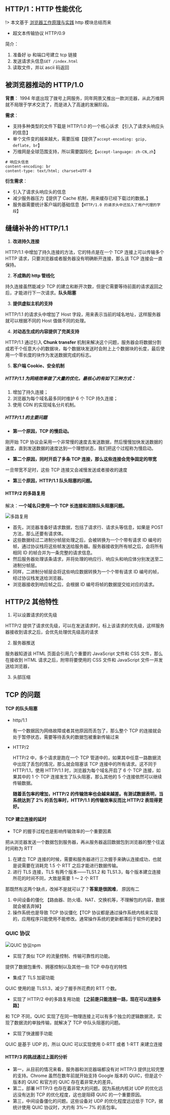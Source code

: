 ## HTTP/1：HTTP 性能优化

!> 本文基于 [浏览器工作原理与实践](https://time.geekbang.org/column/intro/216) http 模块总结而来

- 超文本传输协议 HTTP/0.9

简介：

1. 准备好 ip 和端口号建立 tcp 链接
2. 发送请求头信息`GET /index.html`
3. 读取文件，并以 ascii 码返回

## 被浏览器推动的 HTTP/1.0

**背景**： 1994 年底出现了拨号上网服务，同年网景又推出一款浏览器，从此万维网就不局限于学术交流了，而是进入了高速的发展阶段。

**需求**：

- 支持多种类型的文件下载是 HTTP/1.0 的一个核心诉求 【引入了请求头响应头的信息】
- 单个文件变的越来越大，需要压缩【提供了`accept-encoding: gzip, deflate, br`】
- 万维网是全球范围支持，所以需要国际化【`accept-language: zh-CN,zh`】

```
# 响应头信息
content-encoding: br
content-type: text/html; charset=UTF-8
```

**衍生需求**：

- 引入了请求头响应头的信息
- 减少服务器压力【提供了 Cache 机制，用来缓存已经下载过的数据。】
- 服务器需要统计客户端的基础信息【`HTTP/1.0 的请求头中还加入了用户代理的字段`】

## 缝缝补补的 HTTP/1.1

1. **改进持久连接**

HTTP/1.1 中增加了持久连接的方法，它的特点是在一个 TCP 连接上可以传输多个 HTTP 请求，只要浏览器或者服务器没有明确断开连接，那么该 TCP 连接会一直保持。

2. **不成熟的 http 管线化**

持久连接虽然能减少 TCP 的建立和断开次数，但是它需要等待前面的请求返回之后，才能进行下一次请求。**队头阻塞**

3. **提供虚拟主机的支持**

HTTP/1.1 的请求头中增加了 Host 字段，用来表示当前的域名地址，这样服务器就可以根据不同的 Host 值做不同的处理。

4. **对动态生成的内容提供了完美支持**

HTTP/1.1 通过引入 **Chunk transfer** 机制来解决这个问题，服务器会将数据分割成若干个任意大小的数据块，每个数据块发送时会附上上个数据块的长度，最后使用一个零长度的块作为发送数据完成的标志。

5. **客户端 Cookie、安全机制**

##### HTTP/1.1 为网络效率做了大量的优化，最核心的有如下三种方式：

1. 增加了持久连接；
2. 浏览器为每个域名最多同时维护 6 个 TCP 持久连接；
3. 使用 CDN 的实现域名分片机制。

##### HTTP/1.1 的主要问题

- **第一个原因，TCP 的慢启动。**

刚开始 TCP 协议会采用一个非常慢的速度去发送数据，然后慢慢加快发送数据的速度，直到发送数据的速度达到一个理想状态，我们把这个过程称为慢启动。

- **第二个原因，同时开启了多条 TCP 连接，那么这些连接会竞争固定的带宽**

一旦带宽不足时，这些 TCP 连接又会减慢发送或者接收的速度

- **第三个原因，HTTP/1.1 队头阻塞的问题。**

#### HTTP/2 的多路复用

解决：**一个域名只使用一个 TCP 长连接和消除队头阻塞问题。**

![多路复用](./images/86cdf01a3af7f4f755d28917e58aae6a.png)

- 首先，浏览器准备好请求数据，包括了请求行、请求头等信息，如果是 POST 方法，那么还要有请求体。
- 这些数据经过二进制分帧层处理之后，会被转换为一个个带有请求 ID 编号的帧，通过协议栈将这些帧发送给服务器。服务器接收到所有帧之后，会将所有相同 ID 的帧合并为一条完整的请求信息。
- 然后服务器处理该条请求，并将处理的响应行、响应头和响应体分别发送至二进制分帧层。
- 同样，二进制分帧层会将这些响应数据转换为一个个带有请求 ID 编号的帧，经过协议栈发送给浏览器。
- 浏览器接收到响应帧之后，会根据 ID 编号将帧的数据提交给对应的请求。

## HTTP/2 其他特性

1. 可以设置请求的优先级

HTTP/2 提供了请求优先级，可以在发送请求时，标上该请求的优先级，这样服务器接收到请求之后，会优先处理优先级高的请求

2. 服务器推送

服务器知道该 HTML 页面会引用几个重要的 JavaScript 文件和 CSS 文件，那么在接收到 HTML 请求之后，附带将要使用的 CSS 文件和 JavaScript 文件一并发送给浏览器，

3. 头部压缩

## TCP 的问题

#### TCP 的队头阻塞

- http/1.1

  有一个数据因为网络故障或者其他原因而丢包了，那么整个 TCP 的连接就会处于暂停状态，需要等待丢失的数据包被重新传输过来

- HTTP/2

  HTTP/2 中，多个请求是跑在一个 TCP 管道中的，如果其中任意一路数据流中出现了丢包的情况，那么就会阻塞该 TCP 连接中的所有请求。这不同于 HTTP/1.1，使用 HTTP/1.1 时，浏览器为每个域名开启了 6 个 TCP 连接，如果其中的 1 个 TCP 连接发生了队头阻塞，那么其他的 5 个连接依然可以继续传输数据。

  **随着丢包率的增加，HTTP/2 的传输效率也会越来越差。有测试数据表明，当系统达到了 2% 的丢包率时，HTTP/1.1 的传输效率反而比 HTTP/2 表现得更好。**

#### TCP 建立连接的延时

- TCP 的握手过程也是影响传输效率的一个重要因素

把从浏览器发送一个数据包到服务器，再从服务器返回数据包到浏览器的整个往返时间称为 RTT

1. 在建立 TCP 连接的时候，需要和服务器进行三次握手来确认连接成功，也就是说需要在消耗完 1.5 个 RTT 之后才能进行数据传输。
2. 进行 TLS 连接，TLS 有两个版本——TLS1.2 和 TLS1.3，每个版本建立连接所花的时间不同，大致是需要 1 ～ 2 个 RTT

那既然有这两个缺点，改掉不是就可以了？**答案是很困难**， 原因有二

1. 中间设备的僵化 【路由器、防火墙、NAT、交换机等，不理解包的内容，数据就会被丢弃掉】
2. 操作系统也是导致 TCP 协议僵化【TCP 协议都是通过操作系统内核来实现的，应用程序只能使用不能修改。通常操作系统的更新都滞后于软件的更新】

### QUIC 协议

![QUIC 协议npm](./images/0bae470bb49747b9a59f9f4bb496a9c6.png)

- 实现了类似 TCP 的流量控制、传输可靠性的功能。

提供了数据包重传、拥塞控制以及其他一些 TCP 中存在的特性

- 集成了 TLS 加密功能

QUIC 使用的是 TLS1.3，减少了握手所花费的 RTT 个数。

- 实现了 HTTP/2 中的多路复用功能 【**之前是只能连接一路，现在可以连接多路**】

和 TCP 不同，QUIC 实现了在同一物理连接上可以有多个独立的逻辑数据流，实现了数据流的单独传输，就解决了 TCP 中队头阻塞的问题。

- 实现了快速握手功能

QUIC 是基于 UDP 的，所以 QUIC 可以实现使用 0-RTT 或者 1-RTT 来建立连接

#### HTTP/3 的挑战通过上面的分析

- 第一，从目前的情况来看，服务器和浏览器端都没有对 HTTP/3 提供比较完整的支持。Chrome 虽然在数年前就开始支持 Google 版本的 QUIC，但是这个版本的 QUIC 和官方的 QUIC 存在着非常大的差异。
- 第二，部署 HTTP/3 也存在着非常大的问题。因为系统内核对 UDP 的优化远远没有达到 TCP 的优化程度，这也是阻碍 QUIC 的一个重要原因。
- 第三，中间设备僵化的问题。这些设备对 UDP 的优化程度远远低于 TCP，据统计使用 QUIC 协议时，大约有 3%～ 7% 的丢包率。
